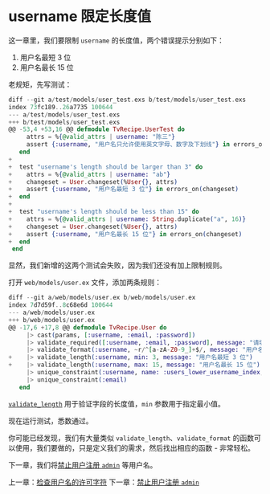 # username 限定长度值

这一章里，我们要限制 `username` 的长度值，两个错误提示分别如下：

1. 用户名最短 3 位
2. 用户名最长 15 位

老规矩，先写测试：

```elixir
diff --git a/test/models/user_test.exs b/test/models/user_test.exs
index 73fc189..26a7735 100644
--- a/test/models/user_test.exs
+++ b/test/models/user_test.exs
@@ -53,4 +53,16 @@ defmodule TvRecipe.UserTest do
     attrs = %{@valid_attrs | username: "陈三"}
     assert {:username, "用户名只允许使用英文字母、数字及下划线"} in errors_on(%User{}, attrs)
   end
+
+  test "username's length should be larger than 3" do
+    attrs = %{@valid_attrs | username: "ab"}
+    changeset = User.changeset(%User{}, attrs)
+    assert {:username, "用户名最短 3 位"} in errors_on(changeset)
+  end
+
+  test "username's length should be less than 15" do
+    attrs = %{@valid_attrs | username: String.duplicate("a", 16)}
+    changeset = User.changeset(%User{}, attrs)
+    assert {:username, "用户名最长 15 位"} in errors_on(changeset)
+  end
 end
```

显然，我们新增的这两个测试会失败，因为我们还没有加上限制规则。

打开 `web/models/user.ex` 文件，添加两条规则：

```elixir
diff --git a/web/models/user.ex b/web/models/user.ex
index 7d7d59f..8c68e6d 100644
--- a/web/models/user.ex
+++ b/web/models/user.ex
@@ -17,6 +17,8 @@ defmodule TvRecipe.User do
     |> cast(params, [:username, :email, :password])
     |> validate_required([:username, :email, :password], message: "请填写")
     |> validate_format(:username, ~r/^[a-zA-Z0-9_]+$/, message: "用户名只允许使用英文字母、数字及下划线")
+    |> validate_length(:username, min: 3, message: "用户名最短 3 位")
+    |> validate_length(:username, max: 15, message: "用户名最长 15 位")
     |> unique_constraint(:username, name: :users_lower_username_index, message: "用户名已被人占用")
     |> unique_constraint(:email)
   end
```
[`validate_length`](https://hexdocs.pm/ecto/Ecto.Changeset.html#validate_length/3) 用于验证字段的长度值，`min` 参数用于指定最小值。

现在运行测试，悉数通过。

你可能已经发现，我们有大量类似 `validate_length`、`validate_format` 的函数可以使用，我们要做的，只是定义我们的需求，然后找出相应的函数 - 非常轻松。

下一章，我们将[禁止用户注册 `admin`](04-user-register/05-username-exclude.md) 等用户名。


上一章：[检查用户名的许可字符](04-user-register/03-username-format.md)
下一章：[禁止用户注册 `admin`](04-user-register/05-username-exclude.md)

